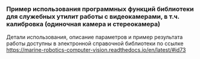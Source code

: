 ### Пример использования программных функций библиотеки для служебных утилит работы с видеокамерами, в т.ч. калибровка (одиночная камера и стереокамера)
Детали использования, описание параметров и пример результата работы доступны в электронной справочной библиотеки по ссылке
https://marine-robotics-computer-vision.readthedocs.io/en/latest/#id73